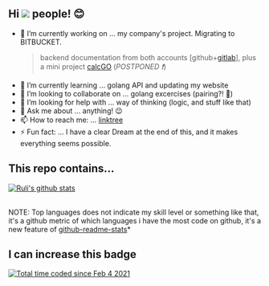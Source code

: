 ## Hi ![](https://visitor-badge.laobi.icu/badge?page_id=rulisastra.visitorbadge) people! :blush:

- 🔭 I’m currently working on ... my company's project. Migrating to BITBUCKET.
    > backend documentation from both accounts [github+[gitlab](https://gitlab.com/rulisastra)], plus a mini project [calcGO](https://github.com/rulisastra/calcGO.git) (_POSTPONED :exclamation:_)
- 🌱 I’m currently learning ... golang API and updating my website
- 👯 I’m looking to collaborate on ... golang excercises (pairing?! :grimacing:)
- 🤔 I’m looking for help with ... way of thinking (logic, and stuff like that)
- 💬 Ask me about ... anything! :wink:
- 📫 How to reach me: ... [linktree](https://linktr.ee/rulisastra)
- ⚡ Fun fact: ... I have a clear Dream at the end of this, and it makes everything seems possible.

## This repo contains...
<!--
![Top Langs](https://github-readme-stats.vercel.app/api/top-langs/?username=rulisastra&layout=compact&langs_count=10)
[![willianrod's wakatime stats](https://github-readme-stats.vercel.app/api/wakatime?username=rulisastra&layout=compact&langs_count=10&count_private=true&v=2)](https://github.com/anuraghazra/github-readme-stats) 
-->


<a href="https://github.com/anuraghazra/github-readme-stats">
  <img align="center" src="https://github-readme-stats.vercel.app/api/top-langs/?username=rulisastra&layout=compact&langs_count=10&theme=material-palenight&hide=jupyter%20notebook" alt="Ruli's github stats" />
</a>
<br><br>

  NOTE: Top languages does not indicate my skill level or something like that, it's a github metric of which languages i have the most code on github, it's a new feature of [github-readme-stats](https://github.com/anuraghazra/github-readme-stats)*

<!-- ## and this week, I code some... -->
<!-- <a href="https://github.com/anuraghazra/github-readme-stats">
  <img align="center" src="https://github-readme-stats.vercel.app/api/wakatime?username=@rulisastra&layout=compact&langs_count=10&count_private=true&v=2&theme=material-palenight" />
</a> -->
## I can increase this badge
<a href="https://wakatime.com/@a45d5cc6-fe77-45cc-b557-df4d34735c55"><img src="https://wakatime.com/badge/user/a45d5cc6-fe77-45cc-b557-df4d34735c55.svg" alt="Total time coded since Feb 4 2021" /></a>

